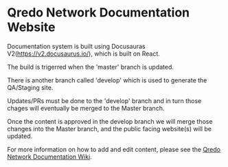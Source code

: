 # Qredo Network Documentation Website

Documentation system is built using Docusauras V2(https://v2.docusaurus.io/), which is built on React. 

The build is trigerred when the 'master' branch is updated. 

There is another branch called 'develop' which is used to generate the QA/Staging site. 

Updates/PRs must be done to the 'develop' branch and in turn those chages will eventually be merged to the Master branch. 

Once the content is approved in the develop branch we will merge those changes into the Master branch, and the public facing website(s) will be updated.

For more information on how to add and edit content, please see the [Qredo Network Documentation Wiki](https://github.com/qredo/documentation/wiki).
